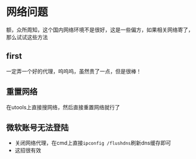 # 网络问题

额，众所周知，这个国内网络环境不是很好，这是一些偏方，如果相关网络寄了，那么试试这些方法

## first

一定弄一个好的代理，呜呜呜，虽然贵了一点，但是很棒！

## 重置网络

在utools上直接搜网络，然后直接重置网络就行了

## 微软账号无法登陆

- 关闭网络代理，在cmd上直接`ipconfig /flushdns`刷新dns缓存即可
- 这招很有效
